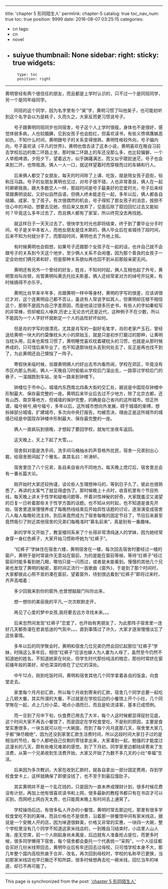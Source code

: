 
---
title: 'chapter 5 形同陌生人'
permlink: chapter-5
catalog: true
toc_nav_num: true
toc: true
position: 9999
date: 2016-08-07 03:25:15
categories:
- cn
tags:
- cn
- novel
- suiyue
thumbnail: None
sidebar:
    right:
        sticky: true
widgets:
    -
        type: toc
        position: right
---


黄明曾经有两个很信任的朋友，而且都是上学时认识的，只不过一个是同班同学，另一个是同年级同学。

　　同班的这个同学，因为名字里有个“昊”字，黄明习惯了叫他昊子，也可能初听到这个名字会以为是耗子，久而久之，大家反而更习惯说号子。

　　号子跟黄明同班同岁也同宿舍，号子这个人上学时很瘦，身体也不是很好，感觉体弱多病，人也较腼腆，见到女孩子也会脸红，但喜欢读书，有些义愤填膺嫉恶如仇，不知什么时间，黄明跟号子的关系变得很熟，黄明性格较外向，号子偏内向，号子喜欢读《平凡的世界》，黄明也借去读了这本小说，黄明喜欢在晚自习前去学校后边的南二环路上坐，那时候二环路上的车还没那么多，也比较偏僻，一个人举瓶啤酒，夕阳夕下，望着远方，似乎踌躇满志，而又似乎蹉跎迷茫。号子也会来到二环，也带瓶酒，俩人一人一口，就这样望着时而穿梭而过的车辆和行人。

　　后来俩人都交了女朋友，每天的时间除了上课、吃饭，就是陪女孩子逛街，俗称压马路。号子的女朋友黄明也见过，对号子很不错，人也非常善良，俩人在一起时卿卿我我，跟大多数恋人一样，那段时间是号子最美好的恋爱时光，号子后来经常跟黄明说起，又好似自然自语，但俩人终未能走在一起，多年以后，俩人都各自结婚、成家、生了孩子。有次很偶然的机会，号子得知了那女孩子的消息，按捺不住心中的冲动，想要去见她，但后来又放弃了，见面后除了叙旧回忆过去又能如何？毕竟这么多年过去了，而且俩人都有了家室，所以终究没去再找她。

　　就这样日子一天天过去了，很快学生时光也即将结束，终于到了要毕业分手时间，号子是关中本省人，而他女朋友是佳木斯的，俩人毕业后在省城待了段时间，后来不知为何就分手了，而那段时间，黄明也去了外地上班。

　　有时候黄明也会假想，如果号子还跟那个女孩子在一起的话，也许自己就不会跟号子的关系到今天这个地步，至少俩人关系不会闹僵，因为那个善良的女孩子一定会劝他们俩兄弟和好，但是那种关系貌似再也回不到从前那般亲密无间。

　　黄明还有另外一个曾经的好友，姓肖，不知何时起，俩人互相也起了外号，黄明管肖叫肖顿，肖管黄明叫黄氏托拉夫斯基，俩人还经常拿对方的绰号开玩笑，有时候搞得不亦乐乎。

　　黄明比肖早来半年多，肖跟黄明一样中等身材，黄明的字写的很差，应该讲很烂才对，这个连黄明自己都不否认，虽说有人常说字如其人，但黄明却压根不相信这个，那倒不是因为自己字差原因，而是他读过很多历史书，有些人的字如秦桧写的非常棒，但却被后人唾弃,历史上无论古代还是近代，这种例子不在少数，所以不能因为一个人字好坏就断定一个人的品性好坏如何。

　　但是肖的字写的很漂亮，尤其是肖写的一副好毛笔字，肖的老家产玉石，曾经送给黄明一块大的约莫像枕头大小的原始玉，就是只是初步打磨过的那种，让黄明当枕头用，后来也索性习惯了，黄明睡觉喜欢枕着硬枕头的习惯，也就是从那时候养成的，只可惜后来毕业了，也不知道那块枕头丢到何处去了，反正是再也找不到了，为此黄明还自己懊恼了一阵子。

　　寒假快来临时候，肖跟黄明俩人约好出去市内看热闹，学校在郊区，毕竟没有市区内那么热闹，俩人一天晚自习时偷偷从学校后门溜出去，一路穿过学校后门的巷子，一溜烟跑到车站，坐车一路来到钟楼下。

　　钟楼位于市中心，城墙内东西南北四条大街的交汇处，据说是中国现存钟楼中形制最大、保存最完整的一座。黄明后来毕业后去过不少地方，除了北京古都，还有山西、南京等地方，但城墙的保护完整，的确是自己省内的这所城市。但正所谓，福兮祸兮,祸兮福兮，多年以后，这所城市想向外发展，碍于城墙的束缚，想拆掉部分城墙，扩建城市，多次向中央打报告，均被否决，理由正是这所城市的城墙已经是中国现存钟楼中形制最大、保存最完整的一座。

　　俩人一直疯玩到很晚，才想起了要回学校，就匆忙坐夜车返回。

　　这天晚上，天上下起了大雪。。。

　　宿舍斜对面是洗手间，洗手间马桶抽水的声音格外扰民，宿舍一兄弟别出心裁，给宿舍房间起了个雅名，美其名曰：听涛轩。

　　宿舍里住了八个兄弟，各自来自省内不同地方。每天晚上熄灯后，宿舍里总会有一番长篇大论。

　　刚开始时大家还较拘谨，谈论些人生理想神马的，等到日子久了，彼此也很熟悉了，再讲的太客气了就显得虚伪了。那时候晚上十点时，收音机里有个节目热线，每天晚上讲关于性学和疑难问题等，怀着对性神秘的好奇，大家既羞涩又渴望的日复一日听着那些关于性学方面的话题。也不知从何时起，也不知道是谁先开始，宿舍里逐渐慢慢养成了每晚热线结束后开始异性话题的讨论，逐渐演变成宿舍八人每人每晚轮流主持，到后来竟然成为了宿舍每晚的固定节目了，节目后来甚至竟然吸引了附近其他宿舍的兄弟们每晚准时“慕名前来”，真是别有一番趣味。

　　新的学年又开始了，教室楼同系来了个长得非常清纯迷人的学妹，因为她经常身穿一身红色裤子，大家开始习惯称呼她为“红裤子”。

　　“红裤子”学妹住在宿舍六楼，黄明宿舍在一楼，每次回去宿舍时要经过一楼的窗户，黄明于是时常装作无意站在窗前，为的是能在窗前等候，等待“红裤子”经过窗前时能多看到她几眼，哪怕只是一闪而过，或者是未能看到。慢慢的其他几个兄弟也发现了黄明的秘密，那时间正流行一首歌曲《窗外》，于是到了那个时间时，大家都彼此心照不宣的凑在窗前，望着窗外，待到很远看到“红裤子”即将过来时，齐声高唱着：

　　多少回我来到你的窗外,也曾想敲敲门叫你出来，

　　想一想你的美丽我的平凡,一次次默默走开，

　　再见了心爱的梦中女孩,我将要去远方寻找未来。。。

　　后来忽然间发现“红裤子”恋爱了，也开始有男朋友了，为此那阵子宿舍里一连好几天都弥漫在悲哀低迷的气氛中。。。直到事情过了许久，大家才逐渐慢慢淡忘了这些事情。

　　多年以后的同学聚会时，黄明和宿舍几位兄弟仍然会回忆起那位“红裤子”学妹，时隔这么多年后，相信“红裤子”应该也嫁人为人妻为人母了，虽然至今仍然不知道她的姓名，不知道她家在何处，但学生时代那份纯洁的暗恋，那份时常挤在窗前骚年般的美好，却也深深的烙在了记忆的深处。

　　中午12点，刚到吃饭时间，黄明和宿舍其他几个同学拿着各自的饭盒，向食堂走去。

　　家里每个月月初汇款，所以每个月收到寄来的汇款，宿舍几个同学总要一起吃上几顿大餐，其实所谓的大餐，不过就是在学校后边的小餐馆上开个小灶，几个同学聚在一起，点上几份小菜，喝点小酒而已，而且是轮流请客，基本已成惯例。

　　而一旦到了月中下旬，伙食费已用去了大半，每个人这时候都显得捉肘见底，这个时间大家不再去小餐馆了，而是固定在学校食堂吃，不是别的原因，主要是食堂实惠很多，一块五就可以吃一大碗面，而到了每个月月底那几天，宿舍里大家几乎都“弹尽粮绝”，因为还没到家里汇款生活费时间，所以这段时间大家日子过的是相当的节俭，每个人都吧自己仅剩的零钱拿出来，大家凑到一起，勉强的才能度过这漫长的几天，颇有些难兄难弟的感觉。到了下月初，同学家里边都陆续寄来了生活费，从第一个兄弟收到生活费开始，大家又开始了为数不多几天的小灶“幸福”生活。

　　后来因为多次教训，大家在收到汇款时，就各自拿出一部分固定费用，存到学校食堂卡上，这样就确保了即便没钱了，也不至于到最后饿肚子。

　　其实黄明并不是一个乱花钱的，只是因为一直未养成理财计划，很多时候花费没有计划，再加上他有很喜欢读书和上网，很多最新的教程书都只有在书店才可以买到，而网吧上网白天太贵，也只能周末晚上有时间去上通宵了。

　　学校操场后边，有很多私人开办的小餐馆，黄明时常去那边吃，那里有很多学校食堂吃不到的美味，而且价格也不是很贵，沿着那一排餐馆中间有家米线店，据说是一个安微人开的店，因为味道很鲜美，价格又非常的实惠，一块四一大碗，整个学校里没有几个同学不知道这家米线店的，一到晚自习结束时，小店里人山人海，座无空席，前一个人刚起身尚未离座，后边就有人准备抢占座位，而更多时候，很多同学懒得下宿舍，每个宿舍都会委托一个代表统一“采购”，一个人往往都会买好几份米线带回去，黄明毕业后有年还回去过母校，只可惜学校本身不大，那几年整个国内高校热衷于合并、改名，再次回到母校时，学校的名称早已更换，当初那家米线店也早已搬迁不知所踪，很多时候想再去吃一碗米线，回忆当年的味道，却已不再可能了。

- - -

This page is synchronized from the post: ['chapter 5 形同陌生人'](https://steemit.com/@rivalhw/chapter-5)
